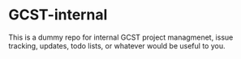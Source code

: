 # GCST-internal

This is a dummy repo for internal GCST project managmenet, issue tracking, updates, todo lists, or whatever would be useful to you.
